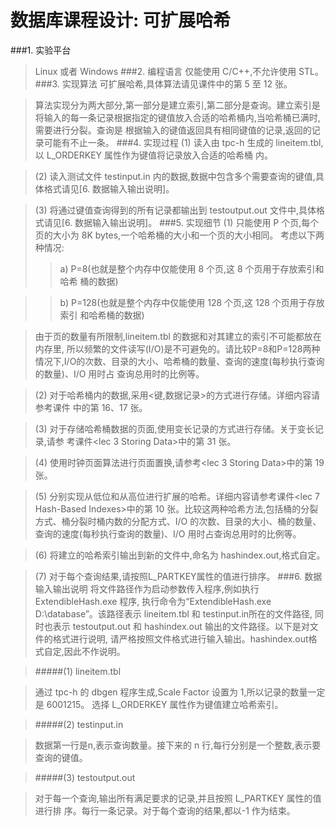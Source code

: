 数据库课程设计: 可扩展哈希
=======================

###1. 实验平台
>Linux 或者 Windows
###2. 编程语言
>仅能使用 C/C++,不允许使用 STL。
###3. 实现算法
>可扩展哈希,具体算法请见课件<lec7 Hash-Based Indexes>中的第 5 至 12 张。 

>算法实现分为两大部分,第一部分是建立索引,第二部分是查询。建立索引是将输入的每一条记录根据指定的键值放入合适的哈希桶内,当哈希桶已满时,需要进行分裂。查询是 根据输入的键值返回具有相同键值的记录,返回的记录可能有不止一条。
###4. 实现过程
>(1) 读入由 tpc-h 生成的 lineitem.tbl,以 L_ORDERKEY 属性作为键值将记录放入合适的哈希桶
内。

>(2) 读入测试文件 testinput.in 内的数据,数据中包含多个需要查询的键值,具体格式请见[6.
数据输入输出说明]。

>(3) 将通过键值查询得到的所有记录都输出到 testoutput.out 文件中,具体格式请见[6. 数据输入输出说明]。
###5. 实现细节
>(1) 只能使用 P 个页,每个页的大小为 8K bytes,一个哈希桶的大小和一个页的大小相同。
考虑以下两种情况:
>>a) P=8(也就是整个内存中仅能使用 8 个页,这 8 个页用于存放索引和哈希
桶的数据)  

>>b) P=128(也就是整个内存中仅能使用 128 个页,这 128 个页用于存放索引
和哈希桶的数据)

>由于页的数量有所限制,lineitem.tbl 的数据和对其建立的索引不可能都放在内存里, 所以频繁的文件读写(I/O)是不可避免的。请比较P=8和P=128两种情况下,I/O的次数、目录的大小、哈希桶的数量、查询的速度(每秒执行查询的数量)、I/O 用时占 查询总用时的比例等。

>(2) 对于哈希桶内的数据,采用<键,数据记录>的方式进行存储。详细内容请参考课件 <lec3 File and Indexing>中的第 16、17 张。

>(3) 对于存储哈希桶数据的页面,使用变长记录的方式进行存储。关于变长记录,请参 考课件<lec 3 Storing Data>中的第 31 张。

>(4) 使用时钟页面算法进行页面置换,请参考<lec 3 Storing Data>中的第 19 张。

>(5) 分别实现从低位和从高位进行扩展的哈希。详细内容请参考课件<lec 7 Hash-Based Indexes>中的第 10 张。比较这两种哈希方法,包括桶的分裂方式、桶分裂时桶内数的分配方式、I/O 的次数、目录的大小、桶的数量、查询的速度(每秒执行查询的数量)、I/O 用时占查询总用时的比例等。

>(6) 将建立的哈希索引输出到新的文件中,命名为 hashindex.out,格式自定。

>(7) 对于每个查询结果,请按照L_PARTKEY属性的值进行排序。
###6. 数据输入输出说明
>将文件路径作为启动参数传入程序,例如执行 ExtendibleHash.exe 程序, 执行命令为“ExtendibleHash.exe D:\database”。该路径表示 lineitem.tbl 和 testinput.in所在的文件路径, 同时也表示 testoutput.out 和 hashindex.out 输出的文件路径。以下是对文件的格式进行说明, 请严格按照文件格式进行输入输出。hashindex.out格式自定,因此不作说明。

>#####(1) lineitem.tbl

>通过 tpc-h 的 dbgen 程序生成,Scale Factor 设置为 1,所以记录的数量一定是 6001215。 选择 L_ORDERKEY 属性作为键值建立哈希索引。

>#####(2) testinput.in

>数据第一行是n,表示查询数量。接下来的 n 行,每行分别是一个整数,表示要查询的键值。

>#####(3) testoutput.out

>对于每一个查询,输出所有满足要求的记录,并且按照 L_PARTKEY 属性的值进行排 序。每行一条记录。对于每个查询的结果,都以-1 作为结束。
